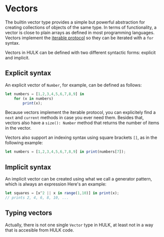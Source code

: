 # Vectors

The builtin vector type provides a simple but powerful abstraction for creating collections of objects of the same type. In terms of functionality, a vector is close to plain arrays as defined in most programming languages. Vectors implement the [iterable protocol](/iterables) so they can be iterated with a `for` syntax.

Vectors in HULK can be defined with two different syntactic forms: explicit and implicit.

## Explicit syntax

An explicit vector of `Number`, for example, can be defined as follows:

```js
let numbers = [1,2,3,4,5,6,7,8,9] in
    for (x in numbers)
        print(x);
```

Because vectors implement the iterable protocol, you can explicitely find a `next` and `current` methods in case you ever need them. Besides that, vectors also have a `size(): Number` method that returns the number of items in the vector.

Vectors also support an indexing syntax using square brackets `[]`, as in the following example:

```js
let numbers = [1,2,3,4,5,6,7,8,9] in print(numbers[7]);
```

## Implicit syntax

An implicit vector can be created using what we call a generator pattern, which is always an expression  Here's an example:

```js
let squares = [x^2 || x in range(1,10)] in print(x);
// prints 2, 4, 6, 8, 10, ...
```

## Typing vectors

Actually, there is not one single `Vector` type in HULK, at least not in a way that is accesible from HULK code.